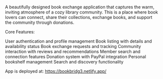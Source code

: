 A beautifully designed book exchange application that captures the warm, inviting atmosphere of a cozy library community. 
This is a place where book lovers can connect, share their collections, exchange books, and support the community through donations.

Core Features:

User authentication and profile management
Book listing with details and availability status
Book exchange requests and tracking
Community interaction with reviews and recommendations
Member search and connection features
Donation system with PayPal integration
Personal bookshelf management
Search and discovery functionality

App is deployed at:
https://bookbridg3.netlify.app/
